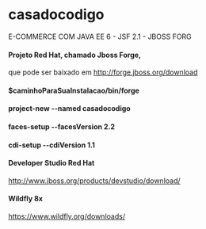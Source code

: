 # casadocodigo
E-COMMERCE COM JAVA EE 6 - JSF 2.1 - JBOSS FORG

#### Projeto Red Hat, chamado Jboss Forge,
que pode ser baixado em http://forge.jboss.org/download

#### $caminhoParaSuaInstalacao/bin/forge

#### project-new --named casadocodigo

#### faces-setup --facesVersion 2.2

#### cdi-setup --cdiVersion 1.1

#### Developer Studio Red Hat

http://www.jboss.org/products/devstudio/download/

#### Wildfly 8x

https://www.wildfly.org/downloads/
